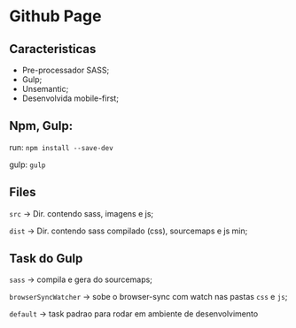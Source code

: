 # Github Page

## Caracteristicas

* Pre-processador SASS;
* Gulp;
* Unsemantic;
* Desenvolvida mobile-first;

## Npm, Gulp:

run: `npm install --save-dev`

gulp: `gulp`

## Files

`src` -> Dir. contendo sass, imagens e js;

`dist` -> Dir. contendo sass compilado (css), sourcemaps e js min;

## Task do Gulp

`sass` -> compila e gera do sourcemaps;

`browserSyncWatcher` -> sobe o browser-sync com watch nas pastas `css` e `js`;

`default` -> task padrao para rodar em ambiente de desenvolvimento
